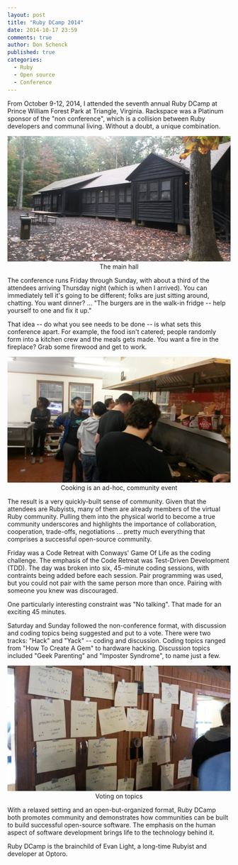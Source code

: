 ```yaml
---
layout: post  
title: "Ruby DCamp 2014"  
date: 2014-10-17 23:59  
comments: true  
author: Don Schenck  
published: true  
categories:
  - Ruby
  - Open source
  - Conference
---
```


From October 9-12, 2014, I attended the seventh annual Ruby DCamp at Prince William Forest Park at Triangle, Virginia. Rackspace was a Platinum sponsor of the "non conference", which is a collision between Ruby developers and communal living. Without a doubt, a unique combination.

<p align="center">
<img src="../_assets/img/2014-10-17-rubydcamp14/rubydcamp_main_hall.jpg">The main hall</img>
</p>

The conference runs Friday through Sunday, with about a third of the attendees arriving Thursday night (which is when I arrived). You can immediately tell it's going to be different; folks are just sitting around, chatting. You want dinner? ... "The burgers are in the walk-in fridge -- help yourself to one and fix it up."

That idea -- do what you see needs to be done -- is what sets this conference apart. For example, the food isn't catered; people randomly form into a kitchen crew and the meals gets made. You want a fire in the fireplace? Grab some firewood and get to work.

<p align="center">
<img src="../_assets/img/2014-10-17-rubydcamp14/rubydcamp_cooking.jpg">Cooking is an ad-hoc, community event</img>
</p>

The result is a very quickly-built sense of community. Given that the attendees are Rubyists, many of them are already members of the virtual Ruby community. Pulling them into the physical world to become a true community underscores and highlights the importance of collaboration, cooperation, trade-offs, negotiations ... pretty much everything that comprises a successful open-source community.

Friday was a Code Retreat with Conways' Game Of Life as the coding challenge. The emphasis of the Code Retreat was Test-Driven Development (TDD). The day was broken into six, 45-minute coding sessions, with contraints being added before each session. Pair programming was used, but you could not pair with the same person more than once. Pairing with someone you knew was discouraged.

One particularly interesting constraint was "No talking". That made for an exciting 45 minutes.

Saturday and Sunday followed the non-conference format, with discussion and coding topics being suggested and put to a vote. There were two tracks: "Hack" and "Yack" -- coding and discussion. Coding topics ranged from "How To Create A Gem" to hardware hacking. Discussion topics included "Geek Parenting" and "Imposter Syndrome", to name just a few.

<p align="center">
<img src="../_assets/img/2014-10-17-rubydcamp14/rubydcamp_topics.jpg">Voting on topics</img>
</p>

With a relaxed setting and an open-but-organized format, Ruby DCamp both promotes community and demonstrates how communities can be built to build successful open-source software. The emphasis on the human aspect of software development brings life to the technology behind it.

Ruby DCamp is the brainchild of Evan Light, a long-time Rubyist and developer at Optoro.

